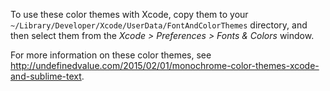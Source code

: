 To use these color themes with Xcode, copy them to your `~/Library/Developer/Xcode/UserData/FontAndColorThemes` directory, and then select them from the *Xcode > Preferences > Fonts & Colors* window.

For more information on these color themes, see <http://undefinedvalue.com/2015/02/01/monochrome-color-themes-xcode-and-sublime-text>.

